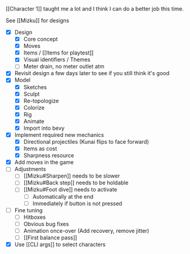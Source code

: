 [[Character 1]] taught me a lot and I think I can do a better job this time.

See [[Mizku]] for designs

- [x] Design
	- [x] Core concept
	- [x] Moves
	- [x] Items / [[Items for playtest]]
	- [x] Visual identifiers / Themes
	- [ ] Meter drain, no meter outlet atm
- [x] Revisit design a few days later to see if you still think it's good
- [x] Model
	- [x] Sketches
	- [x] Sculpt
	- [x] Re-topologize
	- [x] Colorize
	- [x] Rig
	- [x] Animate
	- [x] Import into bevy
- [x] Implement required new mechanics
	- [x] Directional projectiles (Kunai flips to face forward)
	- [x] Items as cost
	- [x] Sharpness resource
- [x] Add moves in the game
- [ ] Adjustments
	- [ ] [[Mizku#Sharpen]] needs to be slower
	- [ ] [[Mizku#Back step]] needs to be holdable
	- [ ] [[Mizku#Foot dive]] needs to activate
		- [ ] Automatically at the end
		- [ ] Immediately if button is not pressed
- [ ] Fine tuning
	- [ ] Hitboxes
	- [ ] Obvious bug fixes
	- [ ] Animation once-over (Add recovery, remove jitter)
	- [ ] [[First balance pass]]
- [x] Use [[CLI args]] to select characters
